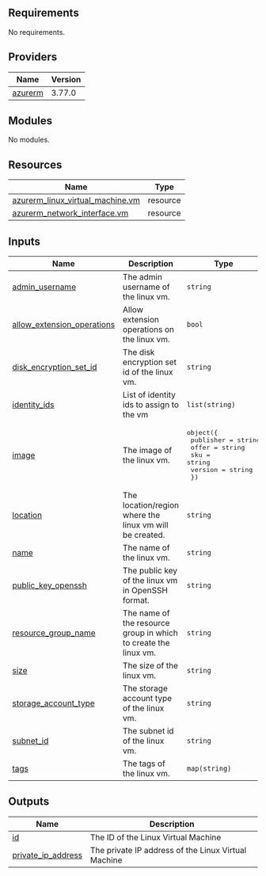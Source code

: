 <!-- BEGIN_TF_DOCS -->
## Requirements

No requirements.

## Providers

| Name | Version |
|------|---------|
| <a name="provider_azurerm"></a> [azurerm](#provider\_azurerm) | 3.77.0 |

## Modules

No modules.

## Resources

| Name | Type |
|------|------|
| [azurerm_linux_virtual_machine.vm](https://registry.terraform.io/providers/hashicorp/azurerm/latest/docs/resources/linux_virtual_machine) | resource |
| [azurerm_network_interface.vm](https://registry.terraform.io/providers/hashicorp/azurerm/latest/docs/resources/network_interface) | resource |

## Inputs

| Name | Description | Type | Default | Required |
|------|-------------|------|---------|:--------:|
| <a name="input_admin_username"></a> [admin\_username](#input\_admin\_username) | The admin username of the linux vm. | `string` | n/a | yes |
| <a name="input_allow_extension_operations"></a> [allow\_extension\_operations](#input\_allow\_extension\_operations) | Allow extension operations on the linux vm. | `bool` | `false` | no |
| <a name="input_disk_encryption_set_id"></a> [disk\_encryption\_set\_id](#input\_disk\_encryption\_set\_id) | The disk encryption set id of the linux vm. | `string` | n/a | yes |
| <a name="input_identity_ids"></a> [identity\_ids](#input\_identity\_ids) | List of identity ids to assign to the vm | `list(string)` | n/a | yes |
| <a name="input_image"></a> [image](#input\_image) | The image of the linux vm. | <pre>object({<br>    publisher = string<br>    offer     = string<br>    sku       = string<br>    version   = string<br>  })</pre> | n/a | yes |
| <a name="input_location"></a> [location](#input\_location) | The location/region where the linux vm will be created. | `string` | n/a | yes |
| <a name="input_name"></a> [name](#input\_name) | The name of the linux vm. | `string` | n/a | yes |
| <a name="input_public_key_openssh"></a> [public\_key\_openssh](#input\_public\_key\_openssh) | The public key of the linux vm in OpenSSH format. | `string` | n/a | yes |
| <a name="input_resource_group_name"></a> [resource\_group\_name](#input\_resource\_group\_name) | The name of the resource group in which to create the linux vm. | `string` | n/a | yes |
| <a name="input_size"></a> [size](#input\_size) | The size of the linux vm. | `string` | n/a | yes |
| <a name="input_storage_account_type"></a> [storage\_account\_type](#input\_storage\_account\_type) | The storage account type of the linux vm. | `string` | `"Standard_LRS"` | no |
| <a name="input_subnet_id"></a> [subnet\_id](#input\_subnet\_id) | The subnet id of the linux vm. | `string` | n/a | yes |
| <a name="input_tags"></a> [tags](#input\_tags) | The tags of the linux vm. | `map(string)` | n/a | yes |

## Outputs

| Name | Description |
|------|-------------|
| <a name="output_id"></a> [id](#output\_id) | The ID of the Linux Virtual Machine |
| <a name="output_private_ip_address"></a> [private\_ip\_address](#output\_private\_ip\_address) | The private IP address of the Linux Virtual Machine |
<!-- END_TF_DOCS -->